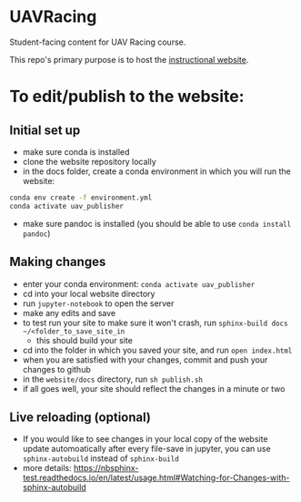# UAVRacing
Student-facing content for UAV Racing course.

This repo's primary purpose is to host the [instructional website](https://bwsi-uav.github.io/website/index.html).

# To edit/publish to the website:

## Initial set up
+ make sure conda is installed
+ clone the website repository locally
+ in the docs folder, create a conda environment in which you will run the website:

```bash
conda env create -f environment.yml
conda activate uav_publisher
```
+ make sure pandoc is installed (you should be able to use `conda install pandoc`)

## Making changes
+ enter your conda environment: `conda activate uav_publisher`
+ cd into your local website directory
+ run `jupyter-notebook` to open the server
+ make any edits and save
+ to test run your site to make sure it won't crash, run `sphinx-build docs ~/<folder_to_save_site_in`
  + this should build your site
+ cd into the folder in which you saved your site, and run `open index.html`
+ when you are satisfied with your changes, commit and push your changes to github
+ in the `website/docs` directory, run `sh publish.sh`
+ if all goes well, your site should reflect the changes in a minute or two

## Live reloading (optional)
+ If you would like to see changes in your local copy of the website update automoatically after every file-save in jupyter, you can use `sphinx-autobuild` instead of `sphinx-build`
+ more details: https://nbsphinx-test.readthedocs.io/en/latest/usage.html#Watching-for-Changes-with-sphinx-autobuild
